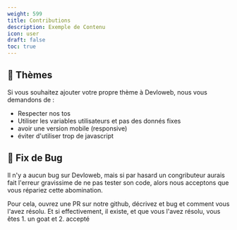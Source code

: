 ```yaml
---
weight: 599
title: Contributions
description: Exemple de Contenu
icon: user
draft: false
toc: true
---
```


## 🎨 Thèmes
Si vous souhaitez ajouter votre propre thème à Devloweb, nous vous demandons de :

- Respecter nos tos
- Utiliser les variables utilisateurs et pas des donnés fixes
- avoir une version mobile (responsive)
- éviter d'utiliser trop de javascript

## 🐛 Fix de Bug
Il n'y a aucun bug sur Devloweb, mais si par hasard un congributeur aurais fait l'erreur gravissime de ne pas tester son code, alors nous acceptons que vous répariez cette abomination.

Pour cela, ouvrez une PR sur notre github, décrivez et bug et comment vous l'avez résolu. Et si effectivement, il existe, et que vous l'avez résolu, vous êtes 1. un goat et 2. accepté